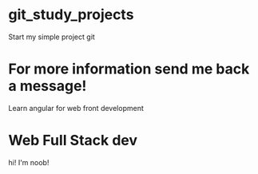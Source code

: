 # git_study_projects

Start my simple project git


# For more information send me back a message!

Learn angular for web front development

# Web Full Stack dev 

hi! I'm noob!